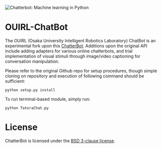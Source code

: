 ![Chatterbot: Machine learning in Python](http://i.imgur.com/b3SCmGT.png)

# OUIRL-ChatBot

The OUIRL (Osaka University Intelligent Robotics Laboratory) ChatBot is an experimental fork upon this [ChatterBot](https://github.com/gunthercox/ChatterBot). Additions upon the original API include adding adapters for various online chatterbots, and trial implementation of visual stimuli through image/video captioning for conversation manipulation.

Please refer to the original Github repo for setup procedures, though simple cloning on repository and execution of following command should be sufficient: 

```
python setup.py install
```

To run terminal-based module, simply run:

```
python TatoraChat.py
```

# License

ChatterBot is licensed under the [BSD 3-clause license](https://opensource.org/licenses/BSD-3-Clause).

